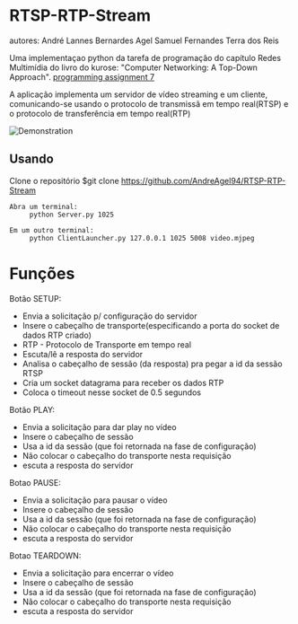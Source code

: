 # RTSP-RTP-Stream

autores: André Lannes Bernardes Agel
	Samuel Fernandes Terra dos Reis

Uma implementaçao python da tarefa de programação do capítulo Redes Multimídia do livro do kurose: "Computer Networking: A Top-Down Approach". [programming assignment 7](http://media.pearsoncmg.com/aw/aw_kurose_network_3/labs/lab7/lab7.html)
 
A aplicação implementa um servidor de vídeo streaming e um cliente, comunicando-se usando o protocolo de transmissã em tempo real(RTSP) e o protocolo de transferência em tempo real(RTP)

![Demonstration](Streaming.gif)

## Usando

Clone o repositório $git clone https://github.com/AndreAgel94/RTSP-RTP-Stream

	Abra um terminal:
   		 python Server.py 1025

	Em um outro terminal:
   		 python ClientLauncher.py 127.0.0.1 1025 5008 video.mjpeg
       
# Funções

Botão SETUP:
* Envia a solicitação p/ configuração do servidor
* Insere o cabeçalho de transporte(especificando a porta do socket de dados RTP criado)
* RTP - Protocolo de Transporte em tempo real
* Escuta/lê a resposta do servidor
* Analisa o cabeçalho de sessão (da resposta) pra pegar a id da sessão RTSP
* Cria um socket datagrama para receber os dados RTP
* Coloca o timeout nesse socket de 0.5 segundos

Botão PLAY:
* Envia a solicitação para dar play no vídeo
* Insere o cabeçalho de sessão
* Usa a id da sessão (que foi retornada na fase de configuração)
* Não colocar o cabeçalho do transporte nesta requisição
* escuta a resposta do servidor

Botao PAUSE:
* Envia a solicitação para pausar o vídeo
* Insere o cabeçalho de sessão
* Usa a id da sessão (que foi retornada na fase de configuração)
* Não colocar o cabeçalho do transporte nesta requisição
* escuta a resposta do servidor

Botao TEARDOWN:
* Envia a solicitação para encerrar o vídeo
* Insere o cabeçalho de sessão
* Usa a id da sessão (que foi retornada na fase de configuração)
* Não colocar o cabeçalho do transporte nesta requisição
* escuta a resposta do servidor

